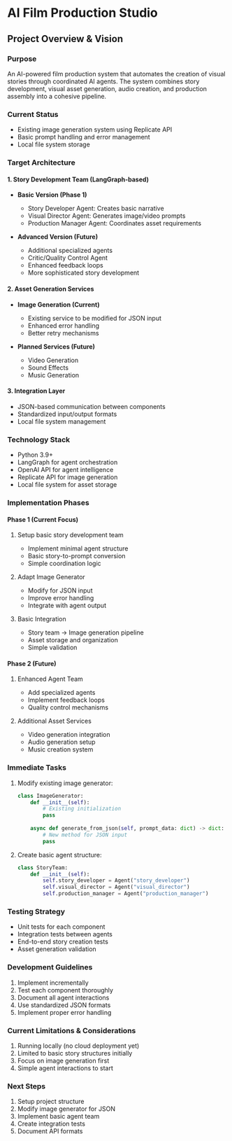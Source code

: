 # AI Film Production Studio
## Project Overview & Vision

### Purpose
An AI-powered film production system that automates the creation of visual stories through coordinated AI agents. The system combines story development, visual asset generation, audio creation, and production assembly into a cohesive pipeline.

### Current Status
- Existing image generation system using Replicate API
- Basic prompt handling and error management
- Local file system storage

### Target Architecture

#### 1. Story Development Team (LangGraph-based)
- **Basic Version (Phase 1)**
  - Story Developer Agent: Creates basic narrative
  - Visual Director Agent: Generates image/video prompts
  - Production Manager Agent: Coordinates asset requirements

- **Advanced Version (Future)**
  - Additional specialized agents
  - Critic/Quality Control Agent
  - Enhanced feedback loops
  - More sophisticated story development

#### 2. Asset Generation Services
- **Image Generation (Current)**
  - Existing service to be modified for JSON input
  - Enhanced error handling
  - Better retry mechanisms

- **Planned Services (Future)**
  - Video Generation
  - Sound Effects
  - Music Generation

#### 3. Integration Layer
- JSON-based communication between components
- Standardized input/output formats
- Local file system management

### Technology Stack
- Python 3.9+
- LangGraph for agent orchestration
- OpenAI API for agent intelligence
- Replicate API for image generation
- Local file system for asset storage

### Implementation Phases

#### Phase 1 (Current Focus)
1. Setup basic story development team
   - Implement minimal agent structure
   - Basic story-to-prompt conversion
   - Simple coordination logic

2. Adapt Image Generator
   - Modify for JSON input
   - Improve error handling
   - Integrate with agent output

3. Basic Integration
   - Story team → Image generation pipeline
   - Asset storage and organization
   - Simple validation

#### Phase 2 (Future)
1. Enhanced Agent Team
   - Add specialized agents
   - Implement feedback loops
   - Quality control mechanisms

2. Additional Asset Services
   - Video generation integration
   - Audio generation setup
   - Music creation system

### Immediate Tasks
1. Modify existing image generator:
   ```python
   class ImageGenerator:
       def __init__(self):
           # Existing initialization
           pass
           
       async def generate_from_json(self, prompt_data: dict) -> dict:
           # New method for JSON input
           pass
   ```

2. Create basic agent structure:
   ```python
   class StoryTeam:
       def __init__(self):
           self.story_developer = Agent("story_developer")
           self.visual_director = Agent("visual_director")
           self.production_manager = Agent("production_manager")
   ```

### Testing Strategy
- Unit tests for each component
- Integration tests between agents
- End-to-end story creation tests
- Asset generation validation

### Development Guidelines
1. Implement incrementally
2. Test each component thoroughly
3. Document all agent interactions
4. Use standardized JSON formats
5. Implement proper error handling

### Current Limitations & Considerations
1. Running locally (no cloud deployment yet)
2. Limited to basic story structures initially
3. Focus on image generation first
4. Simple agent interactions to start

### Next Steps
1. Setup project structure
2. Modify image generator for JSON
3. Implement basic agent team
4. Create integration tests
5. Document API formats